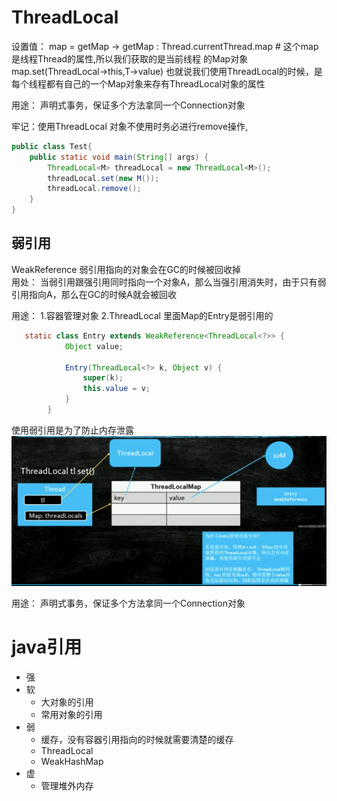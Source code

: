 # ThreadLocal

设置值：
map = getMap -> getMap : Thread.currentThread.map  # 这个map是线程Thread的属性,所以我们获取的是当前线程
的Map对象  
map.set(ThreadLocal->this,T->value)
也就说我们使用ThreadLocal的时候，是每个线程都有自己的一个Map对象来存有ThreadLocal对象的属性

用途： 声明式事务，保证多个方法拿同一个Connection对象

牢记：使用ThreadLocal 对象不使用时务必进行remove操作,
```java
public class Test{
    public static void main(String[] args) {
        ThreadLocal<M> threadLocal = new ThreadLocal<M>();
        threadLocal.set(new M());
        threadLocal.remove();
    }
}
```

## 弱引用
WeakReference
弱引用指向的对象会在GC的时候被回收掉  
用处： 当弱引用跟强引用同时指向一个对象A，那么当强引用消失时，由于只有弱引用指向A，那么在GC的时候A就会被回收

用途：
1.容器管理对象
2.ThreadLocal 里面Map的Entry是弱引用的
```java 
   static class Entry extends WeakReference<ThreadLocal<?>> {
            Object value;

            Entry(ThreadLocal<?> k, Object v) {
                super(k);
                this.value = v;
            }
        }
```
使用弱引用是为了防止内存泄露
![弱引用](../../../../img/弱引用.PNG)




用途： 声明式事务，保证多个方法拿同一个Connection对象


# java引用
- 强
- 软 
  - 大对象的引用
  - 常用对象的引用
- 弱
  - 缓存，没有容器引用指向的时候就需要清楚的缓存
  - ThreadLocal
  - WeakHashMap  
- 虚
  - 管理堆外内存

